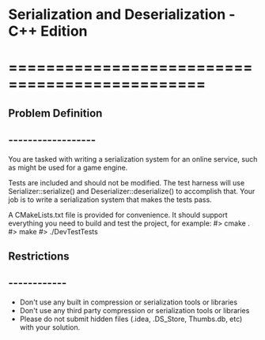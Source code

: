 # Serialization and Deserialization - C++ Edition
# ===============================================

## Problem Definition
## ------------------

You are tasked with writing a serialization system for an online service, such as might be used for a
game engine.

Tests are included and should not be modified. The test harness will use Serializer::serialize() and
Deserializer::deserialize() to accomplish that.  Your job is to write a serialization system that makes
the tests pass.

A CMakeLists.txt file is provided for convenience. It should support everything you need to
build and test the project, for example:
 #> cmake .
 #> make
 #> ./DevTestTests

## Restrictions
## ------------
- Don't use any built in compression or serialization tools or libraries
- Don't use any third party compression or serialization tools or libraries
- Please do not submit hidden files (.idea, .DS_Store, Thumbs.db, etc) with your solution.
